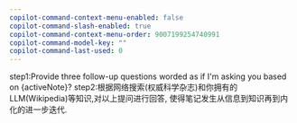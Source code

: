 ```yaml
---
copilot-command-context-menu-enabled: false
copilot-command-slash-enabled: true
copilot-command-context-menu-order: 9007199254740991
copilot-command-model-key: ""
copilot-command-last-used: 0
---
```

step1:Provide three follow-up questions worded as if I'm asking you based on {activeNote}?
step2:根据网络搜索(权威科学杂志)和你拥有的LLM(Wikipedia)等知识,对以上提问进行回答, 使得笔记发生从信息到知识再到内化的进一步迭代.